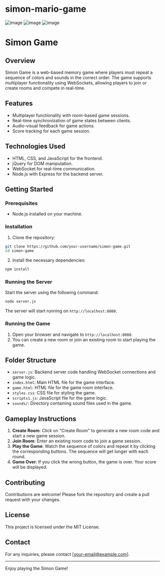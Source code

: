 ﻿# simon-mario-game
![image](https://github.com/user-attachments/assets/41b693ca-3722-4771-988f-b3b874363db9)
![image](https://github.com/user-attachments/assets/92da1b37-5efd-4480-b0bd-61eb1d725548)
![image](https://github.com/user-attachments/assets/ffd22673-c17b-4fe2-b199-efb2b8e4810f)

# Simon Game

## Overview

Simon Game is a web-based memory game where players must repeat a sequence of colors and sounds in the correct order. The game supports multiplayer functionality using WebSockets, allowing players to join or create rooms and compete in real-time.

## Features

- Multiplayer functionality with room-based game sessions.
- Real-time synchronization of game states between clients.
- Audio-visual feedback for game actions.
- Score tracking for each game session.

## Technologies Used

- HTML, CSS, and JavaScript for the frontend.
- jQuery for DOM manipulation.
- WebSocket for real-time communication.
- Node.js with Express for the backend server.

## Getting Started

### Prerequisites

- Node.js installed on your machine.

### Installation

1. Clone the repository:

```bash
git clone https://github.com/your-username/simon-game.git
cd simon-game
```

2. Install the necessary dependencies:

```bash
npm install
```

### Running the Server

Start the server using the following command:

```bash
node server.js
```

The server will start running on `http://localhost:8080`.

### Running the Game

1. Open your browser and navigate to `http://localhost:8080`.
2. You can create a new room or join an existing room to start playing the game.

## Folder Structure

- `server.js`: Backend server code handling WebSocket connections and game logic.
- `index.html`: Main HTML file for the game interface.
- `game.html`: HTML file for the game room interface.
- `styles.css`: CSS file for styling the game.
- `scripts1.js`: JavaScript file for the game logic.
- `sounds/`: Directory containing sound files used in the game.

## Gameplay Instructions

1. **Create Room**: Click on "Create Room" to generate a new room code and start a new game session.
2. **Join Room**: Enter an existing room code to join a game session.
3. **Play the Game**: Watch the sequence of colors and repeat it by clicking the corresponding buttons. The sequence will get longer with each round.
4. **Game Over**: If you click the wrong button, the game is over. Your score will be displayed.

## Contributing

Contributions are welcome! Please fork the repository and create a pull request with your changes.

## License

This project is licensed under the MIT License.

## Contact

For any inquiries, please contact [your-email@example.com].

---

Enjoy playing the Simon Game!
